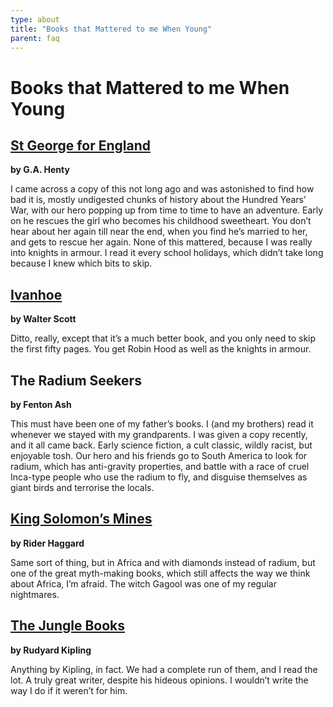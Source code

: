 ```yaml
---
type: about
title: "Books that Mattered to me When Young"
parent: faq
---
```


Books that Mattered to me When Young
====================================

[St George for England]
---------------------
**by G.A. Henty**

I came across a copy of this not long ago and was astonished to find how bad
it is, mostly undigested chunks of history about the Hundred Years’ War, with
our hero popping up from time to time to have an adventure. Early on he
rescues the girl who becomes his childhood sweetheart. You don’t hear about
her again till near the end, when you find he’s married to her, and gets to
rescue her again. None of this mattered, because I was really into knights in
armour. I read it every school holidays, which didn’t take long because I knew
which bits to skip.


[Ivanhoe]
--------
**by Walter Scott**

Ditto, really, except that it’s a much better book, and you only need to skip
the first fifty pages. You get Robin Hood as well as the knights in armour.

The Radium Seekers
------------------
**by Fenton Ash**

This must have been one of my father’s books. I (and my brothers) read it
whenever we stayed with my grandparents. I was given a copy recently, and it
all came back. Early science fiction, a cult classic, wildly racist, but
enjoyable tosh. Our hero and his friends go to South America to look for
radium, which has anti-gravity properties, and battle with a race of cruel
Inca-type people who use the radium to fly, and disguise themselves as giant
birds and terrorise the locals.

[King Solomon’s Mines]
---------------------
**by Rider Haggard**

Same sort of thing, but in Africa and with diamonds instead of radium, but one
of the great myth-making books, which still affects the way we think about
Africa, I’m afraid. The witch Gagool was one of my regular nightmares.

[The Jungle Books]
-----------------
**by Rudyard Kipling**

Anything by Kipling, in fact. We had a complete run of them, and I read the
lot. A truly great writer, despite his hideous opinions. I wouldn’t write the
way I do if it weren’t for him.

[St George for England]: http://www.gutenberg.org/ebooks/34886
[Ivanhoe]: http://www.gutenberg.org/ebooks/82
[King Solomon’s Mines]: http://www.gutenberg.org/ebooks/2166
[The Jungle Books]: http://www.gutenberg.org/ebooks/35997
